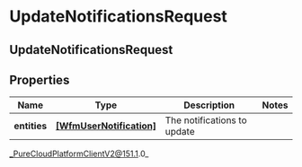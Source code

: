 # UpdateNotificationsRequest

## UpdateNotificationsRequest

## Properties

|Name | Type | Description | Notes|
|------------ | ------------- | ------------- | -------------|
| **entities** | [**[WfmUserNotification]**](WfmUserNotification) | The notifications to update | |



_PureCloudPlatformClientV2@151.1.0_
